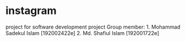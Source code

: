 # instagram
project for software development project
Group member: 1. Mohammad Sadekul Islam [192002422e] 2. Md. Shafiul Islam [192001722e]
